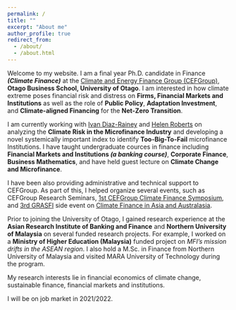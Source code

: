 ```yaml
---
permalink: /
title: ""
excerpt: "About me"
author_profile: true
redirect_from: 
  - /about/
  - /about.html
---
```


Welcome to my website. I am a final year Ph.D. candidate in Finance ***(Climate Finance)*** at the [Climate and Energy Finance Group (CEFGroup)](https://blogs.otago.ac.nz/cefg/), **Otago Business School, University of Otago**. I am interested in how climate extreme poses financial risk and distress on **Firms, Financial Markets and Institutions** as well as the role of **Public Policy**, **Adaptation Investment**, and **Climate-aligned Financing** for the **Net-Zero Transition**.

I am currently working with [Ivan Diaz-Rainey](https://www.otago.ac.nz/accountancyfinance/staff/otago032953.html) and [Helen Roberts](https://www.otago.ac.nz/accountancyfinance/staff/helenroberts.html) on analyzing the **Climate Risk in the Microfinance Industry** and developing a novel systemically important index to identify **Too-Big-To-Fail** microfinance Institutions. I have taught undergraduate cources in finance including **Financial Markets and Institutions _(a banking course)_**, **Corporate Finance**, **Business Mathematics**, and have held guest lecture on **Climate Change and Microfinance**.

I have been also providing administrative and technical support to CEFGroup. As part of this, I helped organize several events, such as CEFGroup Research Seminars, [1st CEFGroup Climate Finance Symposium](https://blogs.otago.ac.nz/cefg/cefgroup-past-events/call-for-papers-1st-cefgroup-climate-finance-symposium/), and [3rd GRASFI](https://www.susfinalliance2020.org/) side event on [Climate Finance in Asia and Australasia](https://blogs.otago.ac.nz/cefg/online-workshop-on-climate-finance-in-asia-and-australasia/).

Prior to joining the University of Otago, I gained research experience at the **Asian Research Institute of Banking and Finance** and **Northern University of Malaysia** on several funded research projects. For example, I worked on a **Ministry of Higher Education (Malaysia)** funded project on _MFI’s mission drifts in the ASEAN region_. I also hold a M.Sc. in Finance from Northern University of Malaysia and visited MARA University of Technology during the program.

My research interests lie in financial economics of climate change, sustainable finance, financial markets and institutions.

I will be on job market in 2021/2022.
